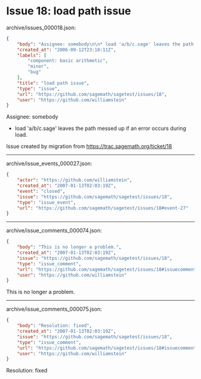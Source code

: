 # Issue 18: load path issue

archive/issues_000018.json:
```json
{
    "body": "Assignee: somebody\n\n* load 'a/b/c.sage' leaves the path messed up if an error occurs during load.\n\n\nIssue created by migration from https://trac.sagemath.org/ticket/18\n\n",
    "created_at": "2006-09-12T23:18:11Z",
    "labels": [
        "component: basic arithmetic",
        "minor",
        "bug"
    ],
    "title": "load path issue",
    "type": "issue",
    "url": "https://github.com/sagemath/sagetest/issues/18",
    "user": "https://github.com/williamstein"
}
```
Assignee: somebody

* load 'a/b/c.sage' leaves the path messed up if an error occurs during load.


Issue created by migration from https://trac.sagemath.org/ticket/18





---

archive/issue_events_000027.json:
```json
{
    "actor": "https://github.com/williamstein",
    "created_at": "2007-01-13T02:03:19Z",
    "event": "closed",
    "issue": "https://github.com/sagemath/sagetest/issues/18",
    "type": "issue_event",
    "url": "https://github.com/sagemath/sagetest/issues/18#event-27"
}
```



---

archive/issue_comments_000074.json:
```json
{
    "body": "This is no longer a problem.",
    "created_at": "2007-01-13T02:03:19Z",
    "issue": "https://github.com/sagemath/sagetest/issues/18",
    "type": "issue_comment",
    "url": "https://github.com/sagemath/sagetest/issues/18#issuecomment-74",
    "user": "https://github.com/williamstein"
}
```

This is no longer a problem.



---

archive/issue_comments_000075.json:
```json
{
    "body": "Resolution: fixed",
    "created_at": "2007-01-13T02:03:19Z",
    "issue": "https://github.com/sagemath/sagetest/issues/18",
    "type": "issue_comment",
    "url": "https://github.com/sagemath/sagetest/issues/18#issuecomment-75",
    "user": "https://github.com/williamstein"
}
```

Resolution: fixed
